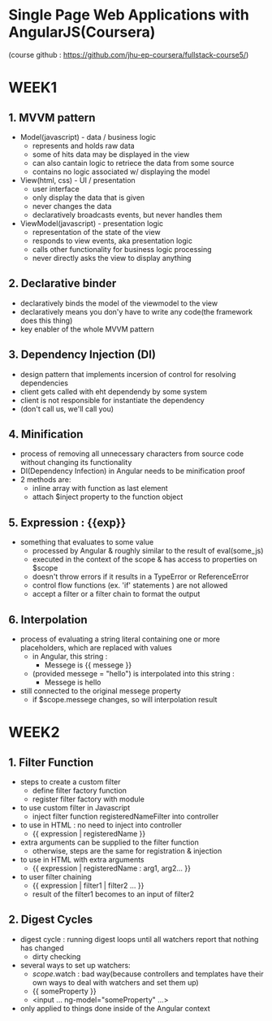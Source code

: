# Single Page Web Applications with AngularJS(Coursera)
(course github : https://github.com/jhu-ep-coursera/fullstack-course5/)
# WEEK1

## 1. MVVM pattern
 - Model(javascript) - data / business logic
   * represents and holds raw data
   * some of hits data may be displayed in the view
   * can also cantain logic to retriece the data from some source
   * contains no logic  associated w/ displaying the model
 - View(html, css) - UI / presentation
   * user interface
   * only display the data that is given
   * never changes the data
   * declaratively broadcasts events, but never handles them
 - ViewModel(javascript) - presentation logic
   * representation of the state of the view
   * responds to view events, aka presentation logic
   * calls other functionality for business logic processing
   * never directly asks the view to display anything
## 2. Declarative binder
 - declaratively binds the model of the viewmodel to the view
 - declaratively means you don'y have to write any code(the framework does this thing)
 - key enabler of the whole MVVM pattern

## 3. Dependency Injection (DI)
 - design pattern that implements incersion of control for resolving dependencies
 - client gets called with eht dependendy by some system
 - client is not responsible for instantiate the dependency
 - (don't call us, we'll call you)

## 4. Minification
 - process of removing all unnecessary characters from source code without changing its functionality
 - DI(Dependency Infection) in Angular needs to be minification proof
 - 2 methods are:
   *  inline array with function as last element
   *  attach $inject property to the function object

## 5. Expression : {{exp}}
 - something that evaluates to some value
   * processed by Angular & roughly similar to the result of eval(some_js)
   * executed in the context of the scope & has access to properties on $scope
   * doesn't throw errors if it results in a TypeError or ReferenceError
   * control flow functions (ex. 'if' statements ) are not allowed
   * accept a filter or a filter chain to format the output

## 6. Interpolation
 - process of evaluating a string literal containing one or more placeholders, which are replaced with values
   * in Angular, this string :
     + Messege is {{ messege }}
   * (provided messege = "hello") is interpolated into this string :
     + Messege is hello
 - still connected to the original messege property
   * if $scope.messege changes, so will interpolation result


# WEEK2

## 1. Filter Function
 - steps to create a custom filter
   * define filter factory function
   * register filter factory with module
 - to use custom filter in Javascript
   * inject filter function registeredNameFilter into controller
 - to use in HTML : no need to inject into controller
   * {{ expression | registeredName }}
 - extra arguments can be supplied to the filter function
   * otherwise, steps are the same for registration & injection
 - to use in HTML with extra arguments
   * {{ expression | registeredName : arg1, arg2... }}
 - to user filter chaining
   * {{ expression | filter1 | filter2 ... }}
   * result of the filter1 becomes to an input of filter2

## 2. Digest Cycles
 - digest cycle : running digest loops until all watchers report that nothing has changed
   * dirty checking
 - several ways to set up watchers:
   * $scope.$watch : bad way(because controllers and templates have their own ways to deal with watchers and set them up)
   * {{ someProperty }}
   * <input ... ng-model="someProperty" ...>
 - only applied to things done inside of the Angular context